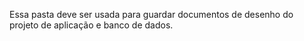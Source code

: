 Essa pasta deve ser usada para guardar documentos de desenho do projeto de aplicação e banco de dados.  
